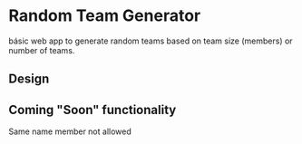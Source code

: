 # Random Team Generator
básic web app to generate random teams based on team size (members) or number of teams.

## Design

## Coming "Soon" functionality
Same name member not allowed
